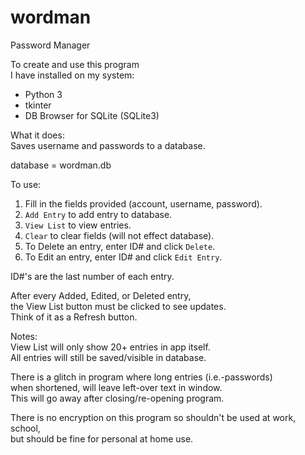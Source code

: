 # wordman
Password Manager


To create and use this program  
I have installed on my system:
- Python 3  
- tkinter  
- DB Browser for SQLite (SQLite3)  

  

What it does:  
Saves username and passwords to a database.

database = wordman.db  

To use:  
1. Fill in the fields provided (account, username, password).  
2. `Add Entry` to add entry to database.  
3. `View List` to view entries.  
4. `Clear` to clear fields (will not effect database).  
5. To Delete an entry, enter ID# and click `Delete`.  
6. To Edit an entry, enter ID# and click `Edit Entry`.  

ID#'s are the last number of each entry.  

After every Added, Edited, or Deleted entry,  
the View List button must be clicked to see updates.  
Think of it as a Refresh button.  


Notes:   
View List will only show 20+ entries in app itself.  
All entries will still be saved/visible in database.  

There is a glitch in program where long entries (i.e.-passwords)  
when shortened, will leave left-over text in window.  
This will go away after closing/re-opening program.  

There is no encryption on this program so shouldn't be used at work, school,   
but should be fine for personal at home use.  

